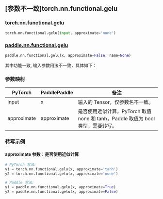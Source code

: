 ## [参数不一致]torch.nn.functional.gelu

### [torch.nn.functional.gelu](https://pytorch.org/docs/stable/generated/torch.nn.functional.gelu.html#torch.nn.functional.gelu)

```python
torch.nn.functional.gelu(input, approximate='none')
```

### [paddle.nn.functional.gelu](https://www.paddlepaddle.org.cn/documentation/docs/zh/api/paddle/nn/functional/gelu_cn.html)

```python
paddle.nn.functional.gelu(x, approximate=False, name=None)
```

其中功能一致, 输入参数用法不一致，具体如下：

### 参数映射

| PyTorch     | PaddlePaddle | 备注                                                                                 |
| ----------- | ------------ | ------------------------------------------------------------------------------------ |
| input       | x            | 输入的 Tensor，仅参数名不一致。                                                      |
| approximate | approximate  | 是否使用近似计算，PyTorch 取值 none 和 tanh，Paddle 取值为 bool 类型，需要转写。 |

### 转写示例

#### approximate 参数：是否使用近似计算

```python
# PyTorch 写法:
y1 = torch.nn.functional.gelu(x, approximate='tanh')
y2 = torch.nn.functional.gelu(x, approximate='none')

# Paddle 写法:
y1 = paddle.nn.functional.gelu(x, approximate=True)
y2 = paddle.nn.functional.gelu(x, approximate=False)
```
